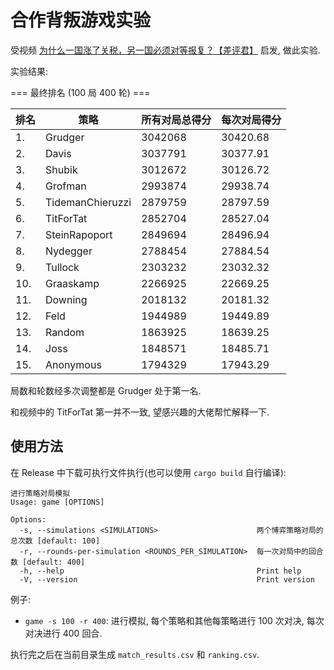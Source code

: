 # 合作背叛游戏实验

受视频 [为什么一国涨了关税，另一国必须对等报复？【差评君】](https://www.bilibili.com/video/BV1rR57zzEoC) 启发, 做此实验.

实验结果:

=== 最终排名 (100 局 400 轮) ===

| 排名 | 策略           | 所有对局总得分 | 每次对局得分 |
| ---- | -------------- | -------------- | ------------ |
| 1.   | Grudger        | 3042068        | 30420.68     |
| 2.   | Davis          | 3037791        | 30377.91     |
| 3.   | Shubik         | 3012672        | 30126.72     |
| 4.   | Grofman        | 2993874        | 29938.74     |
| 5.   | TidemanChieruzzi | 2879759        | 28797.59     |
| 6.   | TitForTat      | 2852704        | 28527.04     |
| 7.   | SteinRapoport  | 2849694        | 28496.94     |
| 8.   | Nydegger       | 2788454        | 27884.54     |
| 9.   | Tullock        | 2303232        | 23032.32     |
| 10.  | Graaskamp      | 2266925        | 22669.25     |
| 11.  | Downing        | 2018132        | 20181.32     |
| 12.  | Feld           | 1944989        | 19449.89     |
| 13.  | Random         | 1863925        | 18639.25     |
| 14.  | Joss           | 1848571        | 18485.71     |
| 15.  | Anonymous      | 1794329        | 17943.29     |

局数和轮数经多次调整都是 Grudger 处于第一名.

和视频中的 TitForTat 第一并不一致, 望感兴趣的大佬帮忙解释一下.

## 使用方法

在 Release 中下载可执行文件执行(也可以使用 `cargo build` 自行编译):

```
进行策略对局模拟
Usage: game [OPTIONS]

Options:
  -s, --simulations <SIMULATIONS>                      两个博弈策略对局的总次数 [default: 100]
  -r, --rounds-per-simulation <ROUNDS_PER_SIMULATION>  每一次对局中的回合数 [default: 400]
  -h, --help                                           Print help
  -V, --version                                        Print version
```

例子:
- `game -s 100 -r 400`: 进行模拟, 每个策略和其他每策略进行 100 次对决, 每次对决进行 400 回合.

执行完之后在当前目录生成 `match_results.csv` 和 `ranking.csv`.
